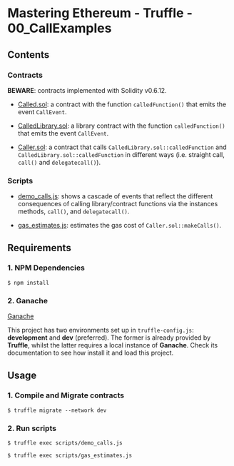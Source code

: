 # Mastering Ethereum - Truffle - 00_CallExamples

## Contents

### Contracts

**BEWARE**: contracts implemented with Solidity v0.6.12.

- [Called.sol](contracts/Called.sol): a contract with the function `calledFunction()` that emits the event `CallEvent`.

- [CalledLibrary.sol](contracts/CalledLibrary.sol): a library contract with the function `calledFunction()` that emits the event `CallEvent`.

- [Caller.sol](contracts/Caller.sol): a contract that calls `CalledLibrary.sol::calledFunction` and `CalledLibrary.sol::calledFunction` in different ways (i.e. straight call, `call()` and `delegatecall()`).

### Scripts

- [demo_calls.js](scripts/reentrancy_attack/demo_ethersorefaulty.js): shows a cascade of events that reflect the different consequences of calling library/contract functions via the instances methods, `call()`, and `delegatecall()`.

- [gas_estimates.js](scripts/gas_estimates.js): estimates the gas cost of `Caller.sol::makeCalls()`.

## Requirements

### 1. NPM Dependencies

```shell
$ npm install
```

### 2. Ganache

[Ganache](https://www.trufflesuite.com/ganache)

This project has two environments set up in `truffle-config.js`: **development** and **dev** (preferred). The former is already provided by **Truffle**, whilst the latter requires a local instance of **Ganache**. Check its documentation to see how install it and load this project.

## Usage

### 1. Compile and Migrate contracts

```shell
$ truffle migrate --network dev
```

### 2. Run scripts

```shell
$ truffle exec scripts/demo_calls.js
```

```shell
$ truffle exec scripts/gas_estimates.js
```
